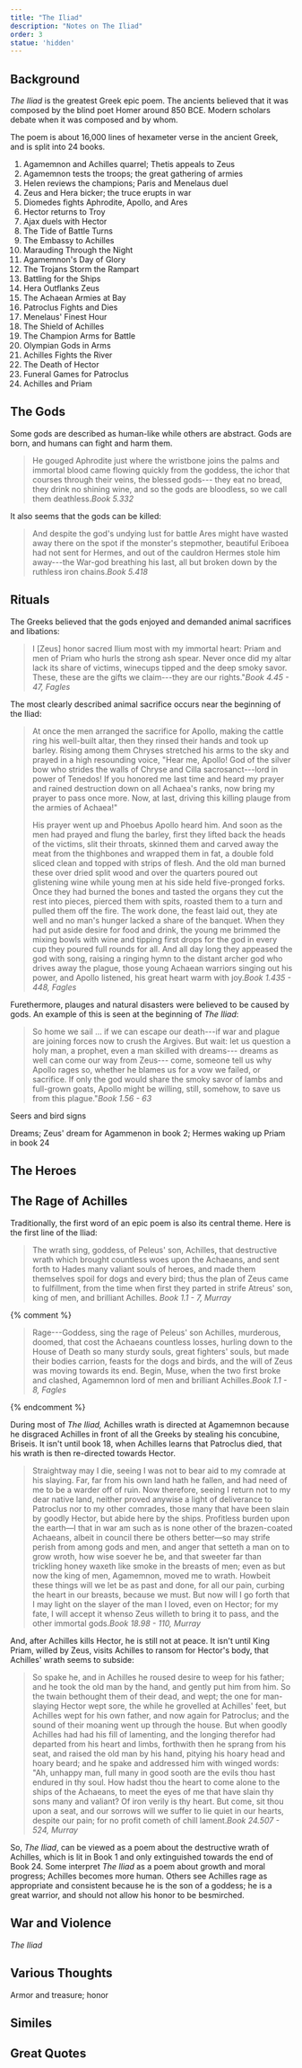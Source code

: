 ```yaml
---
title: "The Iliad"
description: "Notes on The Iliad"
order: 3
statue: 'hidden'
---
```


## Background

*The Iliad* is the greatest Greek epic poem.  The ancients believed that it was composed by the blind poet Homer around 850 BCE.  Modern scholars debate when it was composed and by whom.

The poem is about 16,000 lines of hexameter verse in the ancient Greek, and is split into 24 books.

1. Agamemnon and Achilles quarrel; Thetis appeals to Zeus
2. Agamemnon tests the troops; the great gathering of armies
3. Helen reviews the champions; Paris and Menelaus duel
4. Zeus and Hera bicker; the truce erupts in war
5. Diomedes fights Aphrodite, Apollo, and Ares
6. Hector returns to Troy
7. Ajax duels with Hector
8. The Tide of Battle Turns
9. The Embassy to Achilles
10. Marauding Through the Night
11. Agamemnon's Day of Glory
12. The Trojans Storm the Rampart
13. Battling for the Ships
14. Hera Outflanks Zeus
15. The Achaean Armies at Bay
16. Patroclus Fights and Dies
17. Menelaus' Finest Hour
18. The Shield of Achilles
19. The Champion Arms for Battle
20. Olympian Gods in Arms
21. Achilles Fights the River
22. The Death of Hector
23. Funeral Games for Patroclus
24. Achilles and Priam

## The Gods

Some gods are described as human-like while others are abstract.  Gods are born, and humans can fight and harm them.

<blockquote class="poetry">He gouged Aphrodite just where the wristbone joins the palms
and immortal blood came flowing quickly from the goddess,
the ichor that courses through their veins, the blessed gods---
they eat no bread, they drink no shining wine, and so
the gods are bloodless, so we call them deathless.<cite>Book 5.332</cite></blockquote>

It also seems that the gods can be killed:

<blockquote class="poetry">And despite the god's undying lust for battle
Ares might have wasted away there on the spot
if the monster's stepmother, beautiful Eriboea
had not sent for Hermes, and out of the cauldron
Hermes stole him away---the War-god breathing his last,
all but broken down by the ruthless iron chains.<cite>Book 5.418</cite></blockquote>

## Rituals

The Greeks believed that the gods enjoyed and demanded animal sacrifices and libations:

<blockquote class="poetry">I [Zeus] honor sacred Ilium most with my immortal heart:
Priam and men of Priam who hurls the strong ash spear.
Never once did my altar lack its share of victims,
winecups tipped and the deep smoky savor. These,
these are the gifts we claim---they are our rights."<cite>Book 4.45 - 47, Fagles</cite></blockquote>

The most clearly described animal sacrifice occurs near the beginning of the Iliad:

<blockquote class="poetry">At once the men arranged the sacrifice for Apollo,
making the cattle ring his well-built altar,
then they rinsed their hands and took up barley.
Rising among them Chryses stretched his arms to the sky
and prayed in a high resounding voice, "Hear me, Apollo!
God of the silver bow who strides the walls of Chryse
and Cilla sacrosanct---lord in power of Tenedos!
If you honored me last time and heard my prayer
and rained destruction down on all Achaea's ranks,
now bring my prayer to pass once more. Now, at last,
driving this killing plauge from the armies of Achaea!"

His prayer went up and Phoebus Apollo heard him.
And soon as the men had prayed and flung the barley,
first they lifted back the heads of the victims,
slit their throats, skinned them and carved away
the meat from the thighbones and wrapped them in fat,
a double fold sliced clean and topped with strips of flesh.
And the old man burned these over dried split wood
and over the quarters poured out glistening wine
while young men at his side held five-pronged forks.
Once they had burned the bones and tasted the organs
they cut the rest into pieces, pierced them with spits,
roasted them to a turn and pulled them off the fire.
The work done, the feast laid out, they ate well
and no man's hunger lacked a share of the banquet.
When they had put aside desire for food and drink,
the young me brimmed the mixing bowls with wine
and tipping first drops for the god in every cup
they poured full rounds for all. And all day long
they appeased the god with song, raising a ringing hymn
to the distant archer god who drives away the plague,
those young Achaean warriors singing out his power,
and Apollo listened, his great heart warm with joy.<cite>Book 1.435 - 448, Fagles</cite></blockquote>

Furethermore, plauges and natural disasters were believed to be caused by gods.  An example of this is seen at the beginning of *The Iliad*:

<blockquote class="poetry">So home we sail ...
if we can escape our death---if war and plague
are joining forces now to crush the Argives.
But wait: let us question a holy man,
a prophet, even a man skilled with dreams---
dreams as well can come our way from Zeus---
come, someone tell us why Apollo rages so,
whether he blames us for a vow we failed, or sacrifice.
If only the god would share the smoky savor of lambs
and full-grown goats, Apollo might be willing, still,
somehow, to save us from this plague."<cite>Book 1.56 - 63</cite></blockquote>

Seers and bird signs

Dreams; Zeus' dream for Agammenon in book 2; Hermes waking up Priam in book 24

## The Heroes


## The Rage of Achilles

Traditionally, the first word of an epic poem is also its central theme.  Here is the first line of the Iliad:

> The wrath sing, goddess, of Peleus' son, Achilles, that destructive wrath which brought countless woes upon the Achaeans, and sent forth to Hades many valiant souls of heroes, and made them themselves spoil for dogs and every bird; thus the plan of Zeus came to fulfillment, from the time when first they parted in strife Atreus' son, king of men, and brilliant Achilles. <cite>Book 1.1 - 7, Murray</cite>

{% comment %}
<blockquote class="poetry">
Rage---Goddess, sing the rage of Peleus' son Achilles,
murderous, doomed, that cost the Achaeans countless losses,
hurling down to the House of Death so many sturdy souls,
great fighters' souls, but made their bodies carrion,
feasts for the dogs and birds,
and the will of Zeus was moving towards its end.
Begin, Muse, when the two first broke and clashed,
Agamemnon lord of men and brilliant Achilles.<cite>Book 1.1 - 8, Fagles</cite></blockquote>
{% endcomment %}

During most of *The Iliad,* Achilles wrath is directed at Agamemnon because he disgraced Achilles in front of all the Greeks by stealing his concubine, Briseis.  It isn't until book 18, when Achilles learns that Patroclus died, that his wrath is then re-directed towards Hector.

> Straightway may I die, seeing I was not to bear aid to my comrade at his slaying. Far, far from his own land hath he fallen, and had need of me to be a warder off of ruin. Now therefore, seeing I return not to my dear native land, neither proved anywise a light of deliverance to Patroclus nor to my other comrades, those many that have been slain by goodly Hector, but abide here by the ships. Profitless burden upon the earth—I that in war am such as is none other of the brazen-coated Achaeans, albeit in council there be others better—so may strife perish from among gods and men, and anger that setteth a man on to grow wroth, how wise soever he be, and that sweeter far than trickling honey waxeth like smoke in the breasts of men; even as but now the king of men, Agamemnon, moved me to wrath. Howbeit these things will we let be as past and done, for all our pain, curbing the heart in our breasts, because we must. But now will I go forth that I may light on the slayer of the man I loved, even on Hector; for my fate, I will accept it whenso Zeus willeth to bring it to pass, and the other immortal gods.<cite>Book 18.98 - 110, Murray</cite>

And, after Achilles kills Hector, he is still not at peace.  It isn't until King Priam, willed by Zeus, visits Achilles to ransom for Hector's body, that Achilles' wrath seems to subside:

> So spake he, and in Achilles he roused desire to weep for his father; and he took the old man by the hand, and gently put him from him. So the twain bethought them of their dead, and wept; the one for man-slaying Hector wept sore, the while he grovelled at Achilles' feet, but Achilles wept for his own father, and now again for Patroclus; and the sound of their moaning went up through the house. But when goodly Achilles had had his fill of lamenting, and the longing therefor had departed from his heart and limbs, forthwith then he sprang from his seat, and raised the old man by his hand, pitying his hoary head and hoary beard; and he spake and addressed him with winged words: "Ah, unhappy man, full many in good sooth are the evils thou hast endured in thy soul. How hadst thou the heart to come alone to the ships of the Achaeans, to meet the eyes of me that have slain thy sons many and valiant? Of iron verily is thy heart. But come, sit thou upon a seat, and our sorrows will we suffer to lie quiet in our hearts, despite our pain; for no profit cometh of chill lament.<cite>Book 24.507 - 524, Murray</cite>

So, *The Iliad*, can be viewed as a poem about the destructive wrath of Achilles, which is lit in Book 1 and only extinguished towards the end of Book 24.  Some interpret *The Iliad* as a poem about growth and moral progress; Achilles becomes more human.  Others see Achilles rage as appropriate and consistent because he is the son of a goddess; he is a great warrior, and should not allow his honor to be besmirched.

## War and Violence

*The Iliad*

## Various Thoughts

Armor and treasure; honor

## Similes

## Great Quotes

